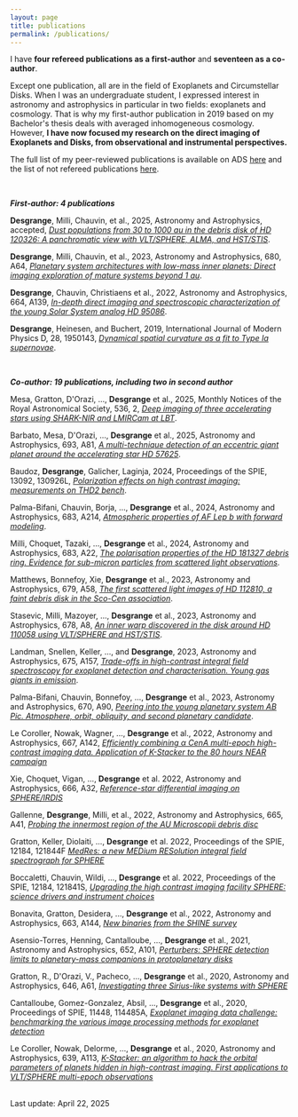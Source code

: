 ```yaml
---
layout: page
title: publications
permalink: /publications/
---
```


I have <b>four refereed publications as a first-author</b> and <b>seventeen as a co-author</b>. 

Except one publication, all are in the field of Exoplanets and Circumstellar Disks. When I was an undergraduate student, I expressed interest in astronomy and astrophysics in particular in two fields: exoplanets and cosmology. That is why my first-author publication in 2019 based on my Bachelor's thesis deals with averaged inhomogeneous cosmology. However, <b>I have now focused my research on the direct imaging of Exoplanets and Disks, from observational and instrumental perspectives.</b>


The full list of my peer-reviewed publications is available on ADS <a href="https://ui.adsabs.harvard.edu/public-libraries/KEgz9235Tk2LZEjG4jaJmw">here</a> and the list of not refereed publications <a href="https://ui.adsabs.harvard.edu/public-libraries/2iQXCqujSYaePuAXLA_rJQ">here</a>.


<br>

<strong>*First-author: 4 publications* </strong> 

  <b>Desgrange</b>, Milli, Chauvin, et al., 2025, Astronomy and Astrophysics, accepted, <i><a href="https://ui.adsabs.harvard.edu/abs/arXiv:2504.15352"> Dust populations from 30 to 1000 au in the debris disk of HD 120326: A panchromatic view with VLT/SPHERE, ALMA, and HST/STIS</a></i>.
  
  <b>Desgrange</b>, Milli, Chauvin, et al., 2023, Astronomy and Astrophysics, 680, A64, <i><a href="https://ui.adsabs.harvard.edu/abs/2023arXiv231006035D/abstract"> Planetary system architectures with low-mass inner planets: Direct imaging exploration of mature systems beyond 1 au</a></i>.
 
  <b>Desgrange</b>, Chauvin, Christiaens et al., 2022, Astronomy and Astrophysics, 664, A139, <i><a href="https://ui.adsabs.harvard.edu/abs/2022A%26A...664A.139D/abstract">In-depth direct imaging and spectroscopic characterization of the young Solar System analog HD 95086</a></i>.
 
  <b>Desgrange</b>, Heinesen, and Buchert, 2019, International Journal of Modern Physics D, 28, 1950143, <i><a href="https://ui.adsabs.harvard.edu/abs/2019IJMPD..2850143D/abstract">Dynamical spatial curvature as a fit to Type Ia supernovae</a></i>.
 
<br>

<strong>*Co-author: 19 publications, including two in second author*</strong>

   Mesa, Gratton, D'Orazi, ..., <b>Desgrange</b> et al., 2025, Monthly Notices of the Royal Astronomical Society, 536, 2,  <i><a href="https://ui.adsabs.harvard.edu/abs/2025MNRAS.536.1455M/abstract">Deep imaging of three accelerating stars using SHARK-NIR and LMIRCam at LBT</a></i>.
   
   Barbato, Mesa, D'Orazi, ..., <b>Desgrange</b> et al., 2025, Astronomy and Astrophysics, 693, A81,  <i><a href="https://ui.adsabs.harvard.edu/abs/2025A&A...693A..81B/abstract">A multi-technique detection of an eccentric giant planet around the accelerating star HD 57625</a></i>.

  Baudoz, <b>Desgrange</b>, Galicher, Laginja, 2024, Proceedings of the SPIE, 13092, 130926L, <i><a href="https://www.spiedigitallibrary.org/conference-proceedings-of-spie/13092/3020010/Polarization-effects-on-high-contrast-imaging--measurements-on-THD2/10.1117/12.3020010.short">Polarization effects on high contrast imaging: measurements on THD2 bench</a></i>.

  Palma-Bifani, Chauvin, Borja, ..., <b>Desgrange</b> et al., 2024, Astronomy and Astrophysics, 683, A214,  <i><a href="https://ui.adsabs.harvard.edu/abs/2024A&A...683A.214P/abstract">Atmospheric properties of AF Lep b with forward modeling</a></i>.

  Milli, Choquet, Tazaki, ..., <b>Desgrange</b> et al., 2024, Astronomy and Astrophysics, 683, A22,  <i><a href="https://ui.adsabs.harvard.edu/abs/2024A&A...683A..22M/abstract">The polarisation properties of the HD 181327 debris ring. Evidence for sub-micron particles from scattered light observations</a></i>.
  
  Matthews, Bonnefoy, Xie, <b>Desgrange</b> et al., 2023,  Astronomy and Astrophysics, 679, A58, <i><a href="https://ui.adsabs.harvard.edu/abs/2023arXiv230915158M/abstract">The first scattered light images of HD 112810, a faint debris disk in the Sco-Cen association</a></i>.

  Stasevic, Milli, Mazoyer, ..., <b>Desgrange</b> et al., 2023, Astronomy and Astrophysics, 678, A8, <i><a href="https://ui.adsabs.harvard.edu/abs/2023A%26A...678A...8S/abstract">An inner warp discovered in the disk around HD 110058 using VLT/SPHERE and HST/STIS</a></i>.

  Landman, Snellen, Keller, ..., and <b>Desgrange</b>, 2023, Astronomy and Astrophysics, 675, A157, <i><a href="https://ui.adsabs.harvard.edu/abs/2023A%26A...675A.157L/abstract">Trade-offs in high-contrast integral field spectroscopy for exoplanet detection and characterisation. Young gas giants in emission</a></i>.

  Palma-Bifani, Chauvin, Bonnefoy, ..., <b>Desgrange</b> et al., 2023, Astronomy and Astrophysics, 670, A90,  <i><a href="https://ui.adsabs.harvard.edu/abs/2023A%26A...670A..90P/abstract">Peering into the young planetary system AB Pic. Atmosphere, orbit, obliquity, and second planetary candidate</a></i>.
   
  Le Coroller, Nowak, Wagner, ..., <b>Desgrange</b>  et al., 2022, Astronomy and Astrophysics, 667, A142, <i><a href="https://ui.adsabs.harvard.edu/abs/2022A%26A...667A.142L/abstract">Efficiently combining α CenA multi-epoch high-contrast imaging data. Application of K-Stacker to the 80 hours NEAR campaign</a></i>
  
   Xie, Choquet, Vigan, ...,  <b>Desgrange</b> et al. 2022, Astronomy and Astrophysics, 666, A32, <i><a href="https://ui.adsabs.harvard.edu/abs/2022A%26A...666A..32X/abstract">Reference-star differential imaging on SPHERE/IRDIS</a></i>
        
  Gallenne, <b>Desgrange</b>, Milli, et al., 2022, Astronomy and Astrophysics, 665, A41, <i><a href="https://ui.adsabs.harvard.edu/abs/2022A%26A...665A..41G/abstract">Probing the innermost region of the AU Microscopii debris disc</a></i>

  Gratton, Keller, Diolaiti, ...,  <b>Desgrange</b> et al. 2022, Proceedings of the SPIE, 12184, 121844F <i><a href="https://ui.adsabs.harvard.edu/abs/2022SPIE12184E..4FG/abstract">MedRes: a new MEDium RESolution integral field spectrograph for SPHERE</a></i>

  Boccaletti, Chauvin, Wildi, ...,  <b>Desgrange</b> et al. 2022, Proceedings of the SPIE, 12184, 121841S, <i><a href="https://ui.adsabs.harvard.edu/abs/2022SPIE12184E..1SB/abstract">Upgrading the high contrast imaging facility SPHERE: science drivers and instrument choices</a></i>

  Bonavita, Gratton, Desidera, ...,  <b>Desgrange</b> et al., 2022, Astronomy and Astrophysics, 663, A144, <i><a href="https://ui.adsabs.harvard.edu/abs/2022A%26A...663A.144B/abstract">New binaries from the SHINE survey</a></i>

  Asensio-Torres,  Henning, Cantalloube, ..., <b>Desgrange</b> et al., 2021, Astronomy and Astrophysics, 652, A101, <i><a href="https://ui.adsabs.harvard.edu/abs/2021A%26A...652A.101A/abstract">Perturbers: SPHERE detection limits to planetary-mass companions in protoplanetary disks</a></i>
        
  Gratton, R., D'Orazi, V., Pacheco, ..., <b>Desgrange</b> et al., 2020, Astronomy and Astrophysics, 646, A61, <i><a href="https://ui.adsabs.harvard.edu/abs/2021A%26A...646A..61G/abstract">Investigating three Sirius-like systems with SPHERE</a></i>
        
  Cantalloube, Gomez-Gonzalez, Absil, ..., <b>Desgrange</b> et al.,  2020, Proceedings of SPIE, 11448, 114485A, <i><a href="https://ui.adsabs.harvard.edu/abs/2020SPIE11448E..5AC/abstract">Exoplanet imaging data challenge: benchmarking the various image processing methods for exoplanet detection</a></i>
        
  Le Coroller, Nowak, Delorme, ..., <b>Desgrange</b>  et al., 2020, Astronomy and Astrophysics, 639, A113, <i><a href="https://ui.adsabs.harvard.edu/abs/2020A%26A...639A.113L/abstract">K-Stacker: an algorithm to hack the orbital parameters of planets hidden in high-contrast imaging. First applications to VLT/SPHERE multi-epoch observations</a></i>

<br>
Last update: April 22, 2025
